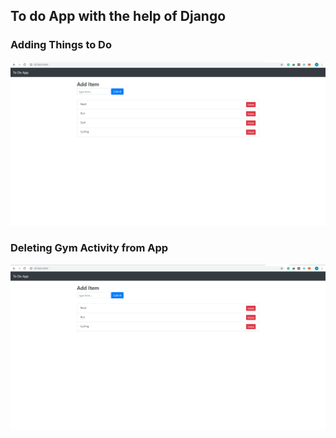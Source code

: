 ## To do App with the help of Django

### Adding Things to Do

![alt text](https://github.com/anujdev11/To_do_app_Django/blob/master/static/Git_files/To_do_add.png "Output_1")

### Deleting Gym Activity from App

![alt text](https://github.com/anujdev11/To_do_app_Django/blob/master/static/Git_files/To_do_del.png "Output_2")